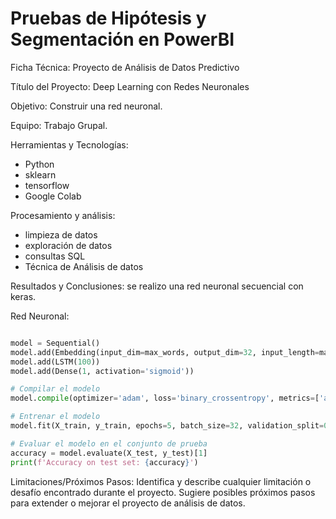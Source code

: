 # Pruebas de Hipótesis y Segmentación en PowerBI

Ficha Técnica: Proyecto de Análisis de Datos Predictivo

Título del Proyecto: Deep Learning con Redes Neuronales

Objetivo:
Construir una red neuronal.

Equipo:
Trabajo Grupal.

Herramientas y Tecnologías:
- Python
- sklearn
- tensorflow
- Google Colab

Procesamiento y análisis:
- limpieza de datos
- exploración de datos
- consultas SQL
- Técnica de Análisis de datos
  
Resultados y Conclusiones:
se realizo una red neuronal secuencial con keras.

Red Neuronal:

```python

model = Sequential()
model.add(Embedding(input_dim=max_words, output_dim=32, input_length=max_length))
model.add(LSTM(100))
model.add(Dense(1, activation='sigmoid'))

# Compilar el modelo
model.compile(optimizer='adam', loss='binary_crossentropy', metrics=['accuracy'])

# Entrenar el modelo
model.fit(X_train, y_train, epochs=5, batch_size=32, validation_split=0.2)

# Evaluar el modelo en el conjunto de prueba
accuracy = model.evaluate(X_test, y_test)[1]
print(f'Accuracy on test set: {accuracy}')
```



Limitaciones/Próximos Pasos:
Identifica y describe cualquier limitación o desafío encontrado durante el proyecto.
Sugiere posibles próximos pasos para extender o mejorar el proyecto de análisis de datos.



